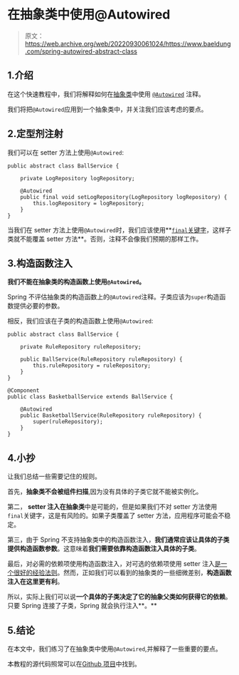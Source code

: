 # 在抽象类中使用@Autowired

> 原文：<https://web.archive.org/web/20220930061024/https://www.baeldung.com/spring-autowired-abstract-class>

## 1.介绍

在这个快速教程中，我们将解释如何在[抽象类](/web/20221121145441/https://www.baeldung.com/java-abstract-class)中使用 [`@Autowired`](/web/20221121145441/https://www.baeldung.com/spring-autowire) 注释。

我们将把`@Autowired`应用到一个抽象类中，并关注我们应该考虑的要点。

## 2.定型剂注射

我们可以在 setter 方法上使用`@Autowired`:

```
public abstract class BallService {

    private LogRepository logRepository;

    @Autowired
    public final void setLogRepository(LogRepository logRepository) {
        this.logRepository = logRepository;
    }
}
```

当我们在 setter 方法上使用`@Autowired`时，我们应该使用**[`final`关键字](/web/20221121145441/https://www.baeldung.com/java-final)，这样子类就不能覆盖 setter 方法**。否则，注释不会像我们预期的那样工作。

## 3.构造函数注入

**我们不能在抽象类的构造函数上使用`@Autowired`。**

Spring 不评估抽象类的构造函数上的`@Autowired`注释。子类应该为`super`构造函数提供必要的参数。

相反，我们应该在子类的构造函数上使用`@Autowired`:

```
public abstract class BallService {

    private RuleRepository ruleRepository;

    public BallService(RuleRepository ruleRepository) {
        this.ruleRepository = ruleRepository;
    }
}
```

```
@Component
public class BasketballService extends BallService {

    @Autowired
    public BasketballService(RuleRepository ruleRepository) {
        super(ruleRepository);
    }
}
```

## 4.小抄

让我们总结一些需要记住的规则。

首先，**抽象类不会被组件扫描**,因为没有具体的子类它就不能被实例化。

第二， **setter 注入在抽象类**中是可能的，但是如果我们不对 setter 方法使用`final`关键字，这是有风险的。如果子类覆盖了 setter 方法，应用程序可能会不稳定。

第三，由于 Spring 不支持抽象类中的构造函数注入，**我们通常应该让具体的子类提供构造函数参数**。这意味着**我们需要依靠构造函数注入具体的子类**。

最后，对必需的依赖项使用构造函数注入，对可选的依赖项使用 setter 注入[是一个很好的经验法则](https://web.archive.org/web/20221121145441/https://docs.spring.io/spring/docs/5.1.x/spring-framework-reference/core.html#beans-factory-collaborators)。然而，正如我们可以看到的抽象类的一些细微差别，**构造函数注入在这里更有利**。

所以，实际上我们可以说**一个具体的子类决定了它的抽象父类如何获得它的依赖**。只要 Spring 连接了子类，Spring 就会执行注入**。**

## 5.结论

在本文中，我们练习了在抽象类中使用`@Autowired`,并解释了一些重要的要点。

本教程的源代码照常可以在[Github 项目](https://web.archive.org/web/20221121145441/https://github.com/eugenp/tutorials/tree/master/spring-core-4)中找到。